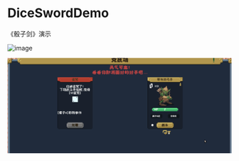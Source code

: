 # DiceSwordDemo
《骰子剑》演示

![image](https://github.com/HmzMoonZy/DiceSwordDemo/blob/master/Unity_bPiGHMtTyY.gif?raw=true)

![image](https://github.com/HmzMoonZy/DiceSwordDemo/blob/master/Unity_A3T50CNNOS.gif?raw=true)

